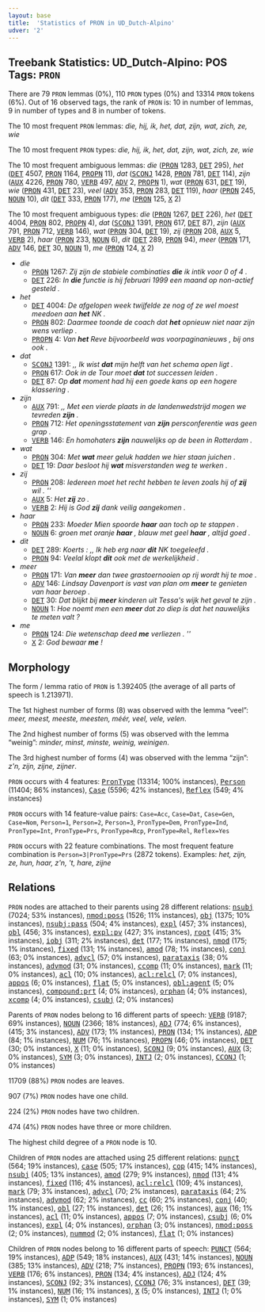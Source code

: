 ```yaml
---
layout: base
title:  'Statistics of PRON in UD_Dutch-Alpino'
udver: '2'
---
```


## Treebank Statistics: UD_Dutch-Alpino: POS Tags: `PRON`

There are 79 `PRON` lemmas (0%), 110 `PRON` types (0%) and 13314 `PRON` tokens (6%).
Out of 16 observed tags, the rank of `PRON` is: 10 in number of lemmas, 9 in number of types and 8 in number of tokens.

The 10 most frequent `PRON` lemmas: <em>die, hij, ik, het, dat, zijn, wat, zich, ze, wie</em>

The 10 most frequent `PRON` types:  <em>die, hij, ik, het, dat, zijn, wat, zich, ze, wie</em>

The 10 most frequent ambiguous lemmas: <em>die</em> (<tt><a href="nl_alpino-pos-PRON.html">PRON</a></tt> 1283, <tt><a href="nl_alpino-pos-DET.html">DET</a></tt> 295), <em>het</em> (<tt><a href="nl_alpino-pos-DET.html">DET</a></tt> 4507, <tt><a href="nl_alpino-pos-PRON.html">PRON</a></tt> 1164, <tt><a href="nl_alpino-pos-PROPN.html">PROPN</a></tt> 11), <em>dat</em> (<tt><a href="nl_alpino-pos-SCONJ.html">SCONJ</a></tt> 1428, <tt><a href="nl_alpino-pos-PRON.html">PRON</a></tt> 781, <tt><a href="nl_alpino-pos-DET.html">DET</a></tt> 114), <em>zijn</em> (<tt><a href="nl_alpino-pos-AUX.html">AUX</a></tt> 4226, <tt><a href="nl_alpino-pos-PRON.html">PRON</a></tt> 780, <tt><a href="nl_alpino-pos-VERB.html">VERB</a></tt> 497, <tt><a href="nl_alpino-pos-ADV.html">ADV</a></tt> 2, <tt><a href="nl_alpino-pos-PROPN.html">PROPN</a></tt> 1), <em>wat</em> (<tt><a href="nl_alpino-pos-PRON.html">PRON</a></tt> 631, <tt><a href="nl_alpino-pos-DET.html">DET</a></tt> 19), <em>wie</em> (<tt><a href="nl_alpino-pos-PRON.html">PRON</a></tt> 431, <tt><a href="nl_alpino-pos-DET.html">DET</a></tt> 23), <em>veel</em> (<tt><a href="nl_alpino-pos-ADV.html">ADV</a></tt> 353, <tt><a href="nl_alpino-pos-PRON.html">PRON</a></tt> 283, <tt><a href="nl_alpino-pos-DET.html">DET</a></tt> 119), <em>haar</em> (<tt><a href="nl_alpino-pos-PRON.html">PRON</a></tt> 245, <tt><a href="nl_alpino-pos-NOUN.html">NOUN</a></tt> 10), <em>dit</em> (<tt><a href="nl_alpino-pos-DET.html">DET</a></tt> 333, <tt><a href="nl_alpino-pos-PRON.html">PRON</a></tt> 177), <em>me</em> (<tt><a href="nl_alpino-pos-PRON.html">PRON</a></tt> 125, <tt><a href="nl_alpino-pos-X.html">X</a></tt> 2)

The 10 most frequent ambiguous types:  <em>die</em> (<tt><a href="nl_alpino-pos-PRON.html">PRON</a></tt> 1267, <tt><a href="nl_alpino-pos-DET.html">DET</a></tt> 226), <em>het</em> (<tt><a href="nl_alpino-pos-DET.html">DET</a></tt> 4004, <tt><a href="nl_alpino-pos-PRON.html">PRON</a></tt> 802, <tt><a href="nl_alpino-pos-PROPN.html">PROPN</a></tt> 4), <em>dat</em> (<tt><a href="nl_alpino-pos-SCONJ.html">SCONJ</a></tt> 1391, <tt><a href="nl_alpino-pos-PRON.html">PRON</a></tt> 617, <tt><a href="nl_alpino-pos-DET.html">DET</a></tt> 87), <em>zijn</em> (<tt><a href="nl_alpino-pos-AUX.html">AUX</a></tt> 791, <tt><a href="nl_alpino-pos-PRON.html">PRON</a></tt> 712, <tt><a href="nl_alpino-pos-VERB.html">VERB</a></tt> 146), <em>wat</em> (<tt><a href="nl_alpino-pos-PRON.html">PRON</a></tt> 304, <tt><a href="nl_alpino-pos-DET.html">DET</a></tt> 19), <em>zij</em> (<tt><a href="nl_alpino-pos-PRON.html">PRON</a></tt> 208, <tt><a href="nl_alpino-pos-AUX.html">AUX</a></tt> 5, <tt><a href="nl_alpino-pos-VERB.html">VERB</a></tt> 2), <em>haar</em> (<tt><a href="nl_alpino-pos-PRON.html">PRON</a></tt> 233, <tt><a href="nl_alpino-pos-NOUN.html">NOUN</a></tt> 6), <em>dit</em> (<tt><a href="nl_alpino-pos-DET.html">DET</a></tt> 289, <tt><a href="nl_alpino-pos-PRON.html">PRON</a></tt> 94), <em>meer</em> (<tt><a href="nl_alpino-pos-PRON.html">PRON</a></tt> 171, <tt><a href="nl_alpino-pos-ADV.html">ADV</a></tt> 146, <tt><a href="nl_alpino-pos-DET.html">DET</a></tt> 30, <tt><a href="nl_alpino-pos-NOUN.html">NOUN</a></tt> 1), <em>me</em> (<tt><a href="nl_alpino-pos-PRON.html">PRON</a></tt> 124, <tt><a href="nl_alpino-pos-X.html">X</a></tt> 2)


* <em>die</em>
  * <tt><a href="nl_alpino-pos-PRON.html">PRON</a></tt> 1267: <em>Zij zijn de stabiele combinaties <b>die</b> ik intik voor 0 of 4 .</em>
  * <tt><a href="nl_alpino-pos-DET.html">DET</a></tt> 226: <em>In <b>die</b> functie is hij februari 1999 een maand op non-actief gesteld .</em>
* <em>het</em>
  * <tt><a href="nl_alpino-pos-DET.html">DET</a></tt> 4004: <em>De afgelopen week twijfelde ze nog of ze wel moest meedoen aan <b>het</b> NK .</em>
  * <tt><a href="nl_alpino-pos-PRON.html">PRON</a></tt> 802: <em>Daarmee toonde de coach dat <b>het</b> opnieuw niet naar zijn wens verliep .</em>
  * <tt><a href="nl_alpino-pos-PROPN.html">PROPN</a></tt> 4: <em>Van <b>het</b> Reve bijvoorbeeld was voorpaginanieuws , bij ons ook .</em>
* <em>dat</em>
  * <tt><a href="nl_alpino-pos-SCONJ.html">SCONJ</a></tt> 1391: <em>,, Ik wist <b>dat</b> mijn helft van het schema open ligt .</em>
  * <tt><a href="nl_alpino-pos-PRON.html">PRON</a></tt> 617: <em>Ook in de Tour moet <b>dat</b> tot successen leiden .</em>
  * <tt><a href="nl_alpino-pos-DET.html">DET</a></tt> 87: <em>Op <b>dat</b> moment had hij een goede kans op een hogere klassering .</em>
* <em>zijn</em>
  * <tt><a href="nl_alpino-pos-AUX.html">AUX</a></tt> 791: <em>,, Met een vierde plaats in de landenwedstrijd mogen we tevreden <b>zijn</b> .</em>
  * <tt><a href="nl_alpino-pos-PRON.html">PRON</a></tt> 712: <em>Het openingsstatement van <b>zijn</b> persconferentie was geen grap .</em>
  * <tt><a href="nl_alpino-pos-VERB.html">VERB</a></tt> 146: <em>En homohaters <b>zijn</b> nauwelijks op de been in Rotterdam .</em>
* <em>wat</em>
  * <tt><a href="nl_alpino-pos-PRON.html">PRON</a></tt> 304: <em>Met <b>wat</b> meer geluk hadden we hier staan juichen .</em>
  * <tt><a href="nl_alpino-pos-DET.html">DET</a></tt> 19: <em>Daar besloot hij <b>wat</b> misverstanden weg te werken .</em>
* <em>zij</em>
  * <tt><a href="nl_alpino-pos-PRON.html">PRON</a></tt> 208: <em>Iedereen moet het recht hebben te leven zoals hij of <b>zij</b> wil . ''</em>
  * <tt><a href="nl_alpino-pos-AUX.html">AUX</a></tt> 5: <em>Het <b>zij</b> zo .</em>
  * <tt><a href="nl_alpino-pos-VERB.html">VERB</a></tt> 2: <em>Hij is God <b>zij</b> dank veilig aangekomen .</em>
* <em>haar</em>
  * <tt><a href="nl_alpino-pos-PRON.html">PRON</a></tt> 233: <em>Moeder Mien spoorde <b>haar</b> aan toch op te stappen .</em>
  * <tt><a href="nl_alpino-pos-NOUN.html">NOUN</a></tt> 6: <em>groen met oranje <b>haar</b> , blauw met geel <b>haar</b> , altijd goed .</em>
* <em>dit</em>
  * <tt><a href="nl_alpino-pos-DET.html">DET</a></tt> 289: <em>Koerts : ,, Ik heb erg naar <b>dit</b> NK toegeleefd .</em>
  * <tt><a href="nl_alpino-pos-PRON.html">PRON</a></tt> 94: <em>Veelal klopt <b>dit</b> ook met de werkelijkheid .</em>
* <em>meer</em>
  * <tt><a href="nl_alpino-pos-PRON.html">PRON</a></tt> 171: <em>Van <b>meer</b> dan twee grastoernooien op rij wordt hij te moe .</em>
  * <tt><a href="nl_alpino-pos-ADV.html">ADV</a></tt> 146: <em>Lindsay Davenport is vast van plan om <b>meer</b> te genieten van haar beroep .</em>
  * <tt><a href="nl_alpino-pos-DET.html">DET</a></tt> 30: <em>Dat blijkt bij <b>meer</b> kinderen uit Tessa's wijk het geval te zijn .</em>
  * <tt><a href="nl_alpino-pos-NOUN.html">NOUN</a></tt> 1: <em>Hoe noemt men een <b>meer</b> dat zo diep is dat het nauwelijks te meten valt ?</em>
* <em>me</em>
  * <tt><a href="nl_alpino-pos-PRON.html">PRON</a></tt> 124: <em>Die wetenschap deed <b>me</b> verliezen . ''</em>
  * <tt><a href="nl_alpino-pos-X.html">X</a></tt> 2: <em>God bewaar <b>me</b> !</em>

## Morphology

The form / lemma ratio of `PRON` is 1.392405 (the average of all parts of speech is 1.213971).

The 1st highest number of forms (8) was observed with the lemma “veel”: <em>meer, meest, meeste, meesten, méér, veel, vele, velen</em>.

The 2nd highest number of forms (5) was observed with the lemma “weinig”: <em>minder, minst, minste, weinig, weinigen</em>.

The 3rd highest number of forms (4) was observed with the lemma “zijn”: <em>z'n, zijn, zijne, zijner</em>.

`PRON` occurs with 4 features: <tt><a href="nl_alpino-feat-PronType.html">PronType</a></tt> (13314; 100% instances), <tt><a href="nl_alpino-feat-Person.html">Person</a></tt> (11404; 86% instances), <tt><a href="nl_alpino-feat-Case.html">Case</a></tt> (5596; 42% instances), <tt><a href="nl_alpino-feat-Reflex.html">Reflex</a></tt> (549; 4% instances)

`PRON` occurs with 14 feature-value pairs: `Case=Acc`, `Case=Dat`, `Case=Gen`, `Case=Nom`, `Person=1`, `Person=2`, `Person=3`, `PronType=Dem`, `PronType=Ind`, `PronType=Int`, `PronType=Prs`, `PronType=Rcp`, `PronType=Rel`, `Reflex=Yes`

`PRON` occurs with 22 feature combinations.
The most frequent feature combination is `Person=3|PronType=Prs` (2872 tokens).
Examples: <em>het, zijn, ze, hun, haar, z'n, 't, hare, zijne</em>


## Relations

`PRON` nodes are attached to their parents using 28 different relations: <tt><a href="nl_alpino-dep-nsubj.html">nsubj</a></tt> (7024; 53% instances), <tt><a href="nl_alpino-dep-nmod-poss.html">nmod:poss</a></tt> (1526; 11% instances), <tt><a href="nl_alpino-dep-obj.html">obj</a></tt> (1375; 10% instances), <tt><a href="nl_alpino-dep-nsubj-pass.html">nsubj:pass</a></tt> (504; 4% instances), <tt><a href="nl_alpino-dep-expl.html">expl</a></tt> (457; 3% instances), <tt><a href="nl_alpino-dep-obl.html">obl</a></tt> (456; 3% instances), <tt><a href="nl_alpino-dep-expl-pv.html">expl:pv</a></tt> (427; 3% instances), <tt><a href="nl_alpino-dep-root.html">root</a></tt> (415; 3% instances), <tt><a href="nl_alpino-dep-iobj.html">iobj</a></tt> (311; 2% instances), <tt><a href="nl_alpino-dep-det.html">det</a></tt> (177; 1% instances), <tt><a href="nl_alpino-dep-nmod.html">nmod</a></tt> (175; 1% instances), <tt><a href="nl_alpino-dep-fixed.html">fixed</a></tt> (131; 1% instances), <tt><a href="nl_alpino-dep-amod.html">amod</a></tt> (78; 1% instances), <tt><a href="nl_alpino-dep-conj.html">conj</a></tt> (63; 0% instances), <tt><a href="nl_alpino-dep-advcl.html">advcl</a></tt> (57; 0% instances), <tt><a href="nl_alpino-dep-parataxis.html">parataxis</a></tt> (38; 0% instances), <tt><a href="nl_alpino-dep-advmod.html">advmod</a></tt> (31; 0% instances), <tt><a href="nl_alpino-dep-ccomp.html">ccomp</a></tt> (11; 0% instances), <tt><a href="nl_alpino-dep-mark.html">mark</a></tt> (11; 0% instances), <tt><a href="nl_alpino-dep-acl.html">acl</a></tt> (10; 0% instances), <tt><a href="nl_alpino-dep-acl-relcl.html">acl:relcl</a></tt> (7; 0% instances), <tt><a href="nl_alpino-dep-appos.html">appos</a></tt> (6; 0% instances), <tt><a href="nl_alpino-dep-flat.html">flat</a></tt> (5; 0% instances), <tt><a href="nl_alpino-dep-obl-agent.html">obl:agent</a></tt> (5; 0% instances), <tt><a href="nl_alpino-dep-compound-prt.html">compound:prt</a></tt> (4; 0% instances), <tt><a href="nl_alpino-dep-orphan.html">orphan</a></tt> (4; 0% instances), <tt><a href="nl_alpino-dep-xcomp.html">xcomp</a></tt> (4; 0% instances), <tt><a href="nl_alpino-dep-csubj.html">csubj</a></tt> (2; 0% instances)

Parents of `PRON` nodes belong to 16 different parts of speech: <tt><a href="nl_alpino-pos-VERB.html">VERB</a></tt> (9187; 69% instances), <tt><a href="nl_alpino-pos-NOUN.html">NOUN</a></tt> (2366; 18% instances), <tt><a href="nl_alpino-pos-ADJ.html">ADJ</a></tt> (774; 6% instances),  (415; 3% instances), <tt><a href="nl_alpino-pos-ADV.html">ADV</a></tt> (173; 1% instances), <tt><a href="nl_alpino-pos-PRON.html">PRON</a></tt> (134; 1% instances), <tt><a href="nl_alpino-pos-ADP.html">ADP</a></tt> (84; 1% instances), <tt><a href="nl_alpino-pos-NUM.html">NUM</a></tt> (76; 1% instances), <tt><a href="nl_alpino-pos-PROPN.html">PROPN</a></tt> (46; 0% instances), <tt><a href="nl_alpino-pos-DET.html">DET</a></tt> (30; 0% instances), <tt><a href="nl_alpino-pos-X.html">X</a></tt> (11; 0% instances), <tt><a href="nl_alpino-pos-SCONJ.html">SCONJ</a></tt> (9; 0% instances), <tt><a href="nl_alpino-pos-AUX.html">AUX</a></tt> (3; 0% instances), <tt><a href="nl_alpino-pos-SYM.html">SYM</a></tt> (3; 0% instances), <tt><a href="nl_alpino-pos-INTJ.html">INTJ</a></tt> (2; 0% instances), <tt><a href="nl_alpino-pos-CCONJ.html">CCONJ</a></tt> (1; 0% instances)

11709 (88%) `PRON` nodes are leaves.

907 (7%) `PRON` nodes have one child.

224 (2%) `PRON` nodes have two children.

474 (4%) `PRON` nodes have three or more children.

The highest child degree of a `PRON` node is 10.

Children of `PRON` nodes are attached using 25 different relations: <tt><a href="nl_alpino-dep-punct.html">punct</a></tt> (564; 19% instances), <tt><a href="nl_alpino-dep-case.html">case</a></tt> (505; 17% instances), <tt><a href="nl_alpino-dep-cop.html">cop</a></tt> (415; 14% instances), <tt><a href="nl_alpino-dep-nsubj.html">nsubj</a></tt> (405; 13% instances), <tt><a href="nl_alpino-dep-amod.html">amod</a></tt> (279; 9% instances), <tt><a href="nl_alpino-dep-nmod.html">nmod</a></tt> (131; 4% instances), <tt><a href="nl_alpino-dep-fixed.html">fixed</a></tt> (116; 4% instances), <tt><a href="nl_alpino-dep-acl-relcl.html">acl:relcl</a></tt> (109; 4% instances), <tt><a href="nl_alpino-dep-mark.html">mark</a></tt> (79; 3% instances), <tt><a href="nl_alpino-dep-advcl.html">advcl</a></tt> (70; 2% instances), <tt><a href="nl_alpino-dep-parataxis.html">parataxis</a></tt> (64; 2% instances), <tt><a href="nl_alpino-dep-advmod.html">advmod</a></tt> (62; 2% instances), <tt><a href="nl_alpino-dep-cc.html">cc</a></tt> (60; 2% instances), <tt><a href="nl_alpino-dep-conj.html">conj</a></tt> (40; 1% instances), <tt><a href="nl_alpino-dep-obl.html">obl</a></tt> (27; 1% instances), <tt><a href="nl_alpino-dep-det.html">det</a></tt> (26; 1% instances), <tt><a href="nl_alpino-dep-aux.html">aux</a></tt> (16; 1% instances), <tt><a href="nl_alpino-dep-acl.html">acl</a></tt> (11; 0% instances), <tt><a href="nl_alpino-dep-appos.html">appos</a></tt> (7; 0% instances), <tt><a href="nl_alpino-dep-csubj.html">csubj</a></tt> (6; 0% instances), <tt><a href="nl_alpino-dep-expl.html">expl</a></tt> (4; 0% instances), <tt><a href="nl_alpino-dep-orphan.html">orphan</a></tt> (3; 0% instances), <tt><a href="nl_alpino-dep-nmod-poss.html">nmod:poss</a></tt> (2; 0% instances), <tt><a href="nl_alpino-dep-nummod.html">nummod</a></tt> (2; 0% instances), <tt><a href="nl_alpino-dep-flat.html">flat</a></tt> (1; 0% instances)

Children of `PRON` nodes belong to 16 different parts of speech: <tt><a href="nl_alpino-pos-PUNCT.html">PUNCT</a></tt> (564; 19% instances), <tt><a href="nl_alpino-pos-ADP.html">ADP</a></tt> (549; 18% instances), <tt><a href="nl_alpino-pos-AUX.html">AUX</a></tt> (431; 14% instances), <tt><a href="nl_alpino-pos-NOUN.html">NOUN</a></tt> (385; 13% instances), <tt><a href="nl_alpino-pos-ADV.html">ADV</a></tt> (218; 7% instances), <tt><a href="nl_alpino-pos-PROPN.html">PROPN</a></tt> (193; 6% instances), <tt><a href="nl_alpino-pos-VERB.html">VERB</a></tt> (176; 6% instances), <tt><a href="nl_alpino-pos-PRON.html">PRON</a></tt> (134; 4% instances), <tt><a href="nl_alpino-pos-ADJ.html">ADJ</a></tt> (124; 4% instances), <tt><a href="nl_alpino-pos-SCONJ.html">SCONJ</a></tt> (92; 3% instances), <tt><a href="nl_alpino-pos-CCONJ.html">CCONJ</a></tt> (76; 3% instances), <tt><a href="nl_alpino-pos-DET.html">DET</a></tt> (39; 1% instances), <tt><a href="nl_alpino-pos-NUM.html">NUM</a></tt> (16; 1% instances), <tt><a href="nl_alpino-pos-X.html">X</a></tt> (5; 0% instances), <tt><a href="nl_alpino-pos-INTJ.html">INTJ</a></tt> (1; 0% instances), <tt><a href="nl_alpino-pos-SYM.html">SYM</a></tt> (1; 0% instances)

